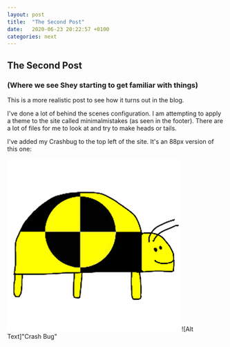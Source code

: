 ```yaml
---
layout: post
title:  "The Second Post"
date:   2020-06-23 20:22:57 +0100
categories: next
---
```


## The Second Post
### (Where we see Shey starting to get familiar with things)

This is a more realistic post to see how it turns out in the blog.

I've done a lot of behind the scenes configuration. I am attempting to apply a theme to the site called minimalmistakes (as seen in the footer).
There are a lot of files for me to look at and try to make heads or tails.

I've added my Crashbug to the top left of the site. It's an 88px version of this one:

![Crashbug](/assets/images/crashbug_400x400.png)
![Alt Text]"Crash Bug"
